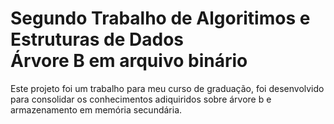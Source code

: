 # Segundo Trabalho de Algoritimos e Estruturas de Dados<br>Árvore B em arquivo binário

Este projeto foi um trabalho para meu curso de graduação, foi desenvolvido para consolidar os conhecimentos adiquiridos sobre árvore b e armazenamento em memória secundária.
